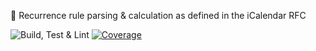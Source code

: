 🔁 Recurrence rule parsing & calculation as defined in the iCalendar RFC

![Build, Test & Lint](https://github.com/JonasWanke/rrule/workflows/Build,%20Test%20&%20Lint/badge.svg) [![Coverage](https://codecov.io/gh/JonasWanke/rrule/branch/master/graph/badge.svg)](https://codecov.io/gh/JonasWanke/rrule)

